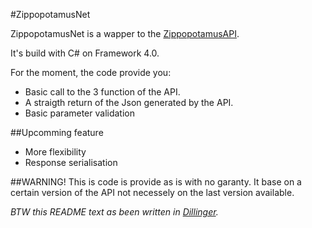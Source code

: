 #ZippopotamusNet

ZippopotamusNet is a wapper to the [ZippopotamusAPI].

It's build with C# on Framework 4.0.

For the moment, the code provide you:
- Basic call to the 3 function of the API.
- A straigth return of the Json generated by the API.
- Basic parameter validation

##Upcomming feature
- More flexibility
- Response serialisation

##WARNING!
This is code is provide as is with no garanty. It base on a certain version of the API not necessely on the last version available.

*BTW this README text as been written in [Dillinger].*
  
  [ZippopotamusAPI]: http://www.zippopotam.us/
  [Dillinger]: http://dillinger.io/
